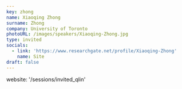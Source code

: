 ```yaml
---
key: zhong
name: Xiaoqing Zhong
surname: Zhong
company: University of Toronto
photoURL: /images/speakers/Xiaoqing-Zhong.jpg
type: invited
socials:
  - link: 'https://www.researchgate.net/profile/Xiaoqing-Zhong'
    name: Site
draft: false
---
```

website: '/sessions/invited_qlin'
